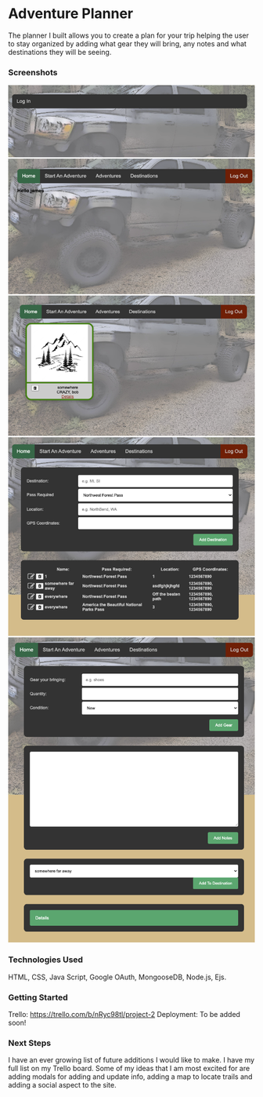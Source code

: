 
# Adventure Planner

The planner I built allows you to create a plan for your trip helping the user to stay organized by adding what gear they will bring, any notes and what destinations they will be seeing.

### Screenshots

![pic1](pic1.png)
![pic2](pic2.png)
![pic3](pic3.png)
![pic4](pic4.png)
![pic5](pic5.png)

### Technologies Used
HTML, CSS, Java Script, Google OAuth, MongooseDB, Node.js, Ejs.

### Getting Started
Trello: https://trello.com/b/nRyc98tl/project-2
Deployment: To be added soon!

### Next Steps
I have an ever growing list of future additions I would like to make. I have my full list on my Trello board. Some of my ideas that I am most excited for are adding modals for adding and update info, adding a map to locate trails and adding a social aspect to the site.